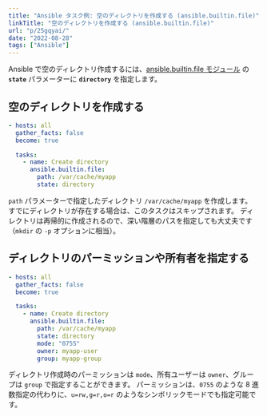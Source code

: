 ```yaml
---
title: "Ansible タスク例: 空のディレクトリを作成する (ansible.builtin.file)"
linkTitle: "空のディレクトリを作成する (ansible.builtin.file)"
url: "p/25gqyai/"
date: "2022-08-28"
tags: ["Ansible"]
---
```


Ansible で空のディレクトリ作成するには、[ansible.builtin.file モジュール](https://docs.ansible.com/ansible/latest/collections/ansible/builtin/file_module.html) の __`state`__ パラメーターに __`directory`__ を指定します。


空のディレクトリを作成する
----

```yaml
- hosts: all
  gather_facts: false
  become: true

  tasks:
    - name: Create directory
      ansible.builtin.file:
        path: /var/cache/myapp
        state: directory
```

`path` パラメーターで指定したディレクトリ `/var/cache/myapp` を作成します。
すでにディレクトリが存在する場合は、このタスクはスキップされます。
ディレクトリは再帰的に作成されるので、深い階層のパスを指定しても大丈夫です（`mkdir` の `-p` オプションに相当）。


ディレクトリのパーミッションや所有者を指定する
----

```yaml
- hosts: all
  gather_facts: false
  become: true

  tasks:
    - name: Create directory
      ansible.builtin.file:
        path: /var/cache/myapp
        state: directory
        mode: "0755"
        owner: myapp-user
        group: myapp-group
```

ディレクトリ作成時のパーミッションは `mode`、所有ユーザーは `owner`、グループは `group` で指定することができます。
パーミッションは、`0755` のような 8 進数指定の代わりに、`u=rw,g=r,o=r` のようなシンボリックモードでも指定可能です。

